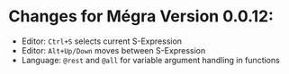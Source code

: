 # Changes for Mégra Version 0.0.12:

* Editor: `Ctrl+S` selects current S-Expression
* Editor: `Alt+Up/Down` moves between S-Expression
* Language: `@rest` and `@all` for variable argument handling in functions
